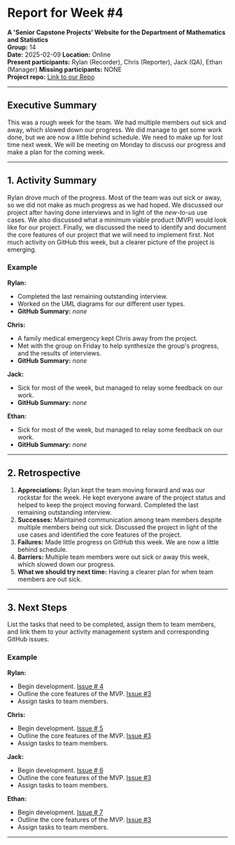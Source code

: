 # Report for Week #4

**A 'Senior Capstone Projects' Website for the Department of Mathematics and Statistics**  
**Group:** 14  
**Date:** 2025-02-09
**Location:** Online  
**Present participants:** Rylan (Recorder), Chris (Reporter), Jack (QA), Ethan (Manager)
**Missing participants:** NONE  
**Project repo:** [Link to our Repo](https://github.com/Naalu/ds-senior-capstone-projects-website)  

---

## Executive Summary

This was a rough week for the team. We had multiple members out sick and away, which slowed down our progress.
We did manage to get some work done, but we are now a little behind schedule.
We need to make up for lost time next week.
We will be meeting on Monday to discuss our progress and make a plan for the coming week.

---

## 1. Activity Summary

Rylan drove much of the progress.  Most of the team was out sick or away, so we did not make as much progress as we had hoped.
We discussed our project after having done interviews and in light of the *new-to-us* use cases.
We also discussed what a minimum viable product (MVP) would look like for our project.
Finally, we discussed the need to identify and document the core features of our project that we will need to implement first.
Not much activity on GitHub this week, but a clearer picture of the project is emerging.

### Example

**Rylan:**

- Completed the last remaining outstanding interview.
- Worked on the UML diagrams for our different user types.
- **GitHub Summary:** *none*

**Chris:**

- A family medical emergency kept Chris away from the project.
- Met with the group on Friday to help synthesize the group's progress, and the results of interviews.
- **GitHub Summary:** *none*

**Jack:**

- Sick for most of the week, but managed to relay some feedback on our work.
- **GitHub Summary:** *none*

**Ethan:**

- Sick for most of the week, but managed to relay some feedback on our work.
- **GitHub Summary:** *none*

---

## 2. Retrospective

1. **Appreciations:** Rylan kept the team moving forward and was our rockstar for the week. He kept everyone aware of the project status and helped to keep the project moving forward.  Completed the last remaining outstanding interview.
2. **Successes:** Maintained communication among team members despite multiple members being out sick.  Discussed the project in light of the use cases and identified the core features of the project.
3. **Failures:** Made little progress on GitHub this week.  We are now a little behind schedule.
4. **Barriers:** Multiple team members were out sick or away this week, which slowed down our progress.
5. **What we should try next time:** Having a clearer plan for when team members are out sick.

---

## 3. Next Steps

List the tasks that need to be completed, assign them to team members, and link them to your activity management system and corresponding GitHub issues.

### Example

**Rylan:**

- Begin development. [Issue # 4](https://github.com/Naalu/ds-senior-capstone-projects-website/issues/4)
- Outline the core features of the MVP. [Issue #3](https://github.com/Naalu/ds-senior-capstone-projects-website/issues/3)
- Assign tasks to team members.

**Chris:**

- Begin development. [Issue # 5](https://github.com/Naalu/ds-senior-capstone-projects-website/issues/5)
- Outline the core features of the MVP. [Issue #3](https://github.com/Naalu/ds-senior-capstone-projects-website/issues/3)
- Assign tasks to team members.

**Jack:**

- Begin development. [Issue # 6](https://github.com/Naalu/ds-senior-capstone-projects-website/issues/6)
- Outline the core features of the MVP. [Issue #3](https://github.com/Naalu/ds-senior-capstone-projects-website/issues/3)
- Assign tasks to team members.

**Ethan:**

- Begin development. [Issue # 7](https://github.com/Naalu/ds-senior-capstone-projects-website/issues/7)
- Outline the core features of the MVP. [Issue #3](https://github.com/Naalu/ds-senior-capstone-projects-website/issues/3)
- Assign tasks to team members.
  
---
